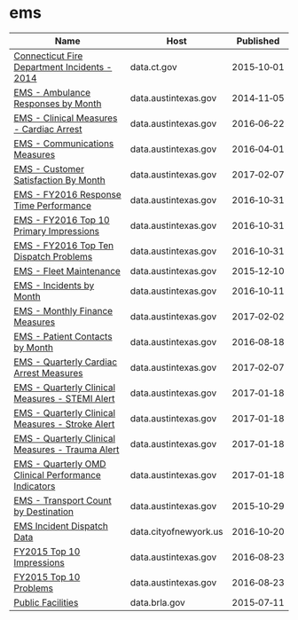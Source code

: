 # ems

Name | Host | Published
---- | ---- | ---------
[Connecticut Fire Department Incidents - 2014](../datasets/axrk-twst.md) | data.ct.gov | 2015&#x2011;10&#x2011;01
[EMS - Ambulance Responses by Month](../datasets/bptg-ndvw.md) | data.austintexas.gov | 2014&#x2011;11&#x2011;05
[EMS - Clinical Measures - Cardiac Arrest](../datasets/7m38-5fag.md) | data.austintexas.gov | 2016&#x2011;06&#x2011;22
[EMS - Communications Measures](../datasets/hjne-yn95.md) | data.austintexas.gov | 2016&#x2011;04&#x2011;01
[EMS - Customer Satisfaction By Month](../datasets/fszi-c96k.md) | data.austintexas.gov | 2017&#x2011;02&#x2011;07
[EMS - FY2016 Response Time Performance](../datasets/akcn-m4jp.md) | data.austintexas.gov | 2016&#x2011;10&#x2011;31
[EMS - FY2016 Top 10 Primary Impressions](../datasets/qnvv-hkw2.md) | data.austintexas.gov | 2016&#x2011;10&#x2011;31
[EMS - FY2016 Top Ten Dispatch Problems](../datasets/etau-83bk.md) | data.austintexas.gov | 2016&#x2011;10&#x2011;31
[EMS - Fleet Maintenance](../datasets/5nys-nsyc.md) | data.austintexas.gov | 2015&#x2011;12&#x2011;10
[EMS - Incidents by Month](../datasets/gjtj-jt2d.md) | data.austintexas.gov | 2016&#x2011;10&#x2011;11
[EMS - Monthly Finance Measures](../datasets/2mb6-tu96.md) | data.austintexas.gov | 2017&#x2011;02&#x2011;02
[EMS - Patient Contacts by Month](../datasets/cibe-gpzy.md) | data.austintexas.gov | 2016&#x2011;08&#x2011;18
[EMS - Quarterly Cardiac Arrest Measures](../datasets/p2us-27sn.md) | data.austintexas.gov | 2017&#x2011;02&#x2011;07
[EMS - Quarterly Clinical Measures - STEMI Alert](../datasets/4cmi-4tip.md) | data.austintexas.gov | 2017&#x2011;01&#x2011;18
[EMS - Quarterly Clinical Measures - Stroke Alert](../datasets/6mtx-ivnd.md) | data.austintexas.gov | 2017&#x2011;01&#x2011;18
[EMS - Quarterly Clinical Measures - Trauma Alert](../datasets/43eg-euh2.md) | data.austintexas.gov | 2017&#x2011;01&#x2011;18
[EMS - Quarterly OMD Clinical Performance Indicators](../datasets/2cxe-9vbj.md) | data.austintexas.gov | 2017&#x2011;01&#x2011;18
[EMS - Transport Count by Destination](../datasets/jtkc-5pgh.md) | data.austintexas.gov | 2015&#x2011;10&#x2011;29
[EMS Incident Dispatch Data](../datasets/76xm-jjuj.md) | data.cityofnewyork.us | 2016&#x2011;10&#x2011;20
[FY2015 Top 10 Impressions](../datasets/7842-dt52.md) | data.austintexas.gov | 2016&#x2011;08&#x2011;23
[FY2015 Top 10 Problems](../datasets/7u4f-uwua.md) | data.austintexas.gov | 2016&#x2011;08&#x2011;23
[Public Facilities](../datasets/4u7h-jsge.md) | data.brla.gov | 2015&#x2011;07&#x2011;11

